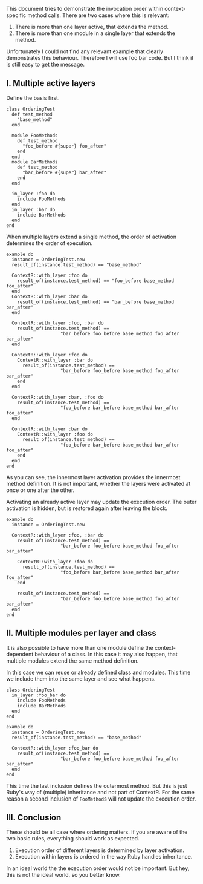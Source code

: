 This document tries to demonstrate the invocation order within 
context-specific method calls. There are two cases where this is relevant:
1. There is more than one layer active, that extends the method.
2. There is more than one module in a single layer that extends the method.

Unfortunately I could not find any relevant example that clearly demonstrates
this behaviour. Therefore I will use foo bar code. But I think it is still
easy to get the message.

I. Multiple active layers
-------------------------

Define the basis first.

    class OrderingTest
      def test_method 
        "base_method"
      end

      module FooMethods
        def test_method
          "foo_before #{super} foo_after"
        end
      end
      module BarMethods
        def test_method
          "bar_before #{super} bar_after"
        end
      end

      in_layer :foo do
        include FooMethods
      end
      in_layer :bar do
        include BarMethods
      end
    end

When multiple layers extend a single method, the order of activation 
determines the order of execution.

    example do
      instance = OrderingTest.new
      result_of(instance.test_method) == "base_method"

      ContextR::with_layer :foo do
        result_of(instance.test_method) == "foo_before base_method foo_after"
      end
      ContextR::with_layer :bar do
        result_of(instance.test_method) == "bar_before base_method bar_after"
      end

      ContextR::with_layer :foo, :bar do
        result_of(instance.test_method) == 
                        "bar_before foo_before base_method foo_after bar_after"
      end

      ContextR::with_layer :foo do
        ContextR::with_layer :bar do
          result_of(instance.test_method) == 
                        "bar_before foo_before base_method foo_after bar_after"
        end
      end

      ContextR::with_layer :bar, :foo do
        result_of(instance.test_method) == 
                        "foo_before bar_before base_method bar_after foo_after"
      end

      ContextR::with_layer :bar do
        ContextR::with_layer :foo do
          result_of(instance.test_method) == 
                        "foo_before bar_before base_method bar_after foo_after"
        end
      end
    end

As you can see, the innermost layer activation provides the innermost method
definition. It is not important, whether the layers were activated at once
or one after the other.

Activating an already active layer may update the execution order. The outer
activation is hidden, but is restored again after leaving the block.

    example do
      instance = OrderingTest.new

      ContextR::with_layer :foo, :bar do
        result_of(instance.test_method) == 
                        "bar_before foo_before base_method foo_after bar_after"

        ContextR::with_layer :foo do
          result_of(instance.test_method) == 
                        "foo_before bar_before base_method bar_after foo_after"
        end

        result_of(instance.test_method) == 
                        "bar_before foo_before base_method foo_after bar_after"
      end
    end


II. Multiple modules per layer and class
----------------------------------------

It is also possible to have more than one module define the context-dependent
behaviour of a class. In this case it may also happen, that multiple modules
extend the same method definition.

In this case we can reuse or already defined class and modules. This time
we include them into the same layer and see what happens.

    class OrderingTest
      in_layer :foo_bar do
        include FooMethods
        include BarMethods
      end
    end
     
    example do
      instance = OrderingTest.new
      result_of(instance.test_method) == "base_method"

      ContextR::with_layer :foo_bar do
        result_of(instance.test_method) == 
                        "bar_before foo_before base_method foo_after bar_after"
      end
    end

This time the last inclusion defines the outermost method. But this is just Ruby's way of (multiple) inheritance and not part of ContextR. For the same reason a second inclusion of `FooMethod`s will not update the execution order.

III. Conclusion
---------------

These should be all case where ordering matters. If you are aware of the
two basic rules, everything should work as expected. 

  1. Execution order of different layers is determined by layer activation.
  2. Execution within layers is ordered in the way Ruby handles inheritance.

In an ideal world the the execution order would not be important. But hey, 
this is not the ideal world, so you better know.
